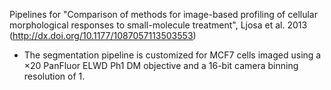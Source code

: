 Pipelines for "Comparison of methods for image-based profiling of cellular morphological responses to small-molecule treatment", Ljosa et al. 2013 
(http://dx.doi.org/10.1177/1087057113503553) 

- The segmentation pipeline is customized for MCF7 cells imaged using a ×20 PanFluor ELWD Ph1 DM objective and a 16-bit camera binning resolution of 1.
